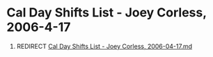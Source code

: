 Cal Day Shifts List - Joey Corless, 2006-4-17
=============================================

1.  REDIRECT [Cal Day Shifts List - Joey Corless, 2006-04-17.md](Cal_Day_Shifts_List_-_Joey_Corless,_2006-04-17.md "wikilink")

